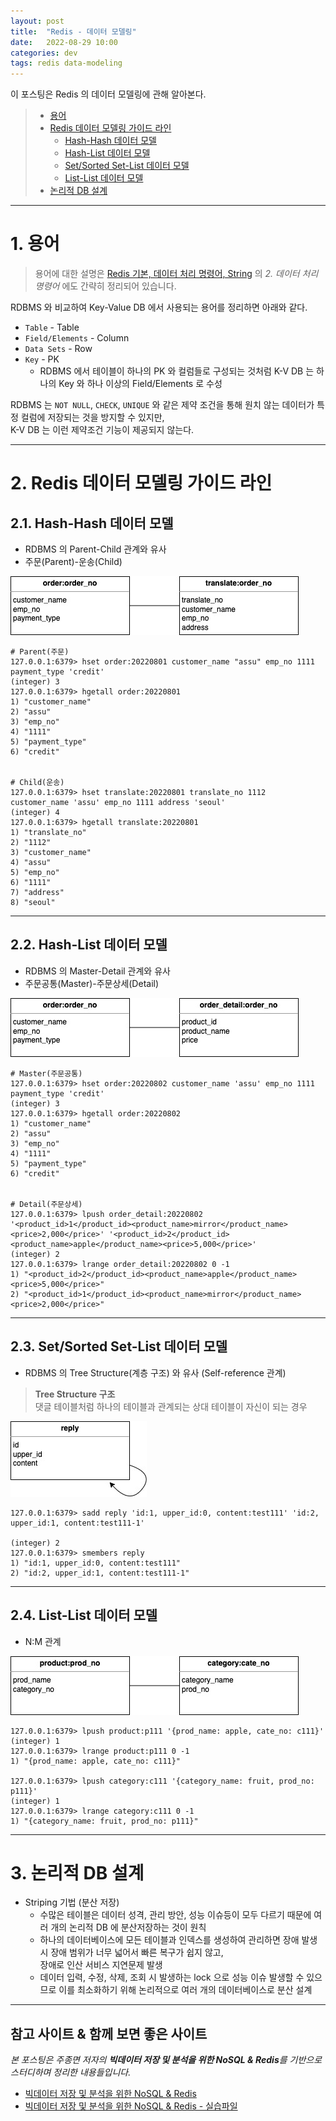 ```yaml
---
layout: post
title:  "Redis - 데이터 모델링"
date:   2022-08-29 10:00
categories: dev
tags: redis data-modeling
---
```


이 포스팅은 Redis 의 데이터 모델링에 관해 알아본다.   

> - [용어](#1-용어)
> - [Redis 데이터 모델링 가이드 라인](#2-redis-데이터-모델링-가이드-라인)
>   - [Hash-Hash 데이터 모델](#21-hash-hash-데이터-모델)
>   - [Hash-List 데이터 모델](#22-hash-list-데이터-모델)
>   - [Set/Sorted Set-List 데이터 모델](#23-setsorted-set-list-데이터-모델)
>   - [List-List 데이터 모델](#24-list-list-데이터-모델)
> - [논리적 DB 설계](#3-논리적-db-설계)

---

# 1. 용어

> 용어에 대한 설명은 [Redis 기본, 데이터 처리 명령어, String](https://assu10.github.io/dev/2022/06/01/redis-basic/) 의 
> *2. 데이터 처리 명령어* 에도 간략히 정리되어 있습니다.

RDBMS 와 비교하여 Key-Value DB 에서 사용되는 용어를 정리하면 아래와 같다.

- `Table` - Table
- `Field/Elements` - Column
- `Data Sets` - Row
- `Key` - PK
  - RDBMS 에서 테이블이 하나의 PK 와 컬럼들로 구성되는 것처럼 K-V DB 는 하나의 Key 와 하나 이상의 Field/Elements 로 수성

RDBMS 는 `NOT NULL`, `CHECK`, `UNIQUE` 와 같은 제약 조건을 통해 원치 않는 데이터가 특정 컬럼에 저장되는 것을 방지할 수 있지만,  
K-V DB 는 이런 제약조건 기능이 제공되지 않는다.

---

# 2. Redis 데이터 모델링 가이드 라인

## 2.1. Hash-Hash 데이터 모델

- RDBMS 의 Parent-Child 관계와 유사
- 주문(Parent)-운송(Child)

![Hash-Hash 데이터 모델](/assets/img/dev/2022/0829/hash-model.jpg)


```shell
# Parent(주문)
127.0.0.1:6379> hset order:20220801 customer_name "assu" emp_no 1111 payment_type 'credit'
(integer) 3
127.0.0.1:6379> hgetall order:20220801
1) "customer_name"
2) "assu"
3) "emp_no"
4) "1111"
5) "payment_type"
6) "credit"


# Child(운송)
127.0.0.1:6379> hset translate:20220801 translate_no 1112 customer_name 'assu' emp_no 1111 address 'seoul'
(integer) 4
127.0.0.1:6379> hgetall translate:20220801
1) "translate_no"
2) "1112"
3) "customer_name"
4) "assu"
5) "emp_no"
6) "1111"
7) "address"
8) "seoul"
```

---

## 2.2. Hash-List 데이터 모델

- RDBMS 의 Master-Detail 관계와 유사
- 주문공통(Master)-주문상세(Detail)

![Hash-List 데이터 모델](/assets/img/dev/2022/0829/hash-list.jpg)


```shell
# Master(주문공통)
127.0.0.1:6379> hset order:20220802 customer_name 'assu' emp_no 1111 payment_type 'credit'
(integer) 3
127.0.0.1:6379> hgetall order:20220802
1) "customer_name"
2) "assu"
3) "emp_no"
4) "1111"
5) "payment_type"
6) "credit"


# Detail(주문상세)
127.0.0.1:6379> lpush order_detail:20220802 '<product_id>1</product_id><product_name>mirror</product_name><price>2,000</price>' '<product_id>2</product_id><product_name>apple</product_name><price>5,000</price>'
(integer) 2
127.0.0.1:6379> lrange order_detail:20220802 0 -1
1) "<product_id>2</product_id><product_name>apple</product_name><price>5,000</price>"
2) "<product_id>1</product_id><product_name>mirror</product_name><price>2,000</price>"
```

---

## 2.3. Set/Sorted Set-List 데이터 모델

- RDBMS 의 Tree Structure(계층 구조) 와 유사 (Self-reference 관계)

> **Tree Structure 구조**  
> 댓글 테이블처럼 하나의 테이블과 관계되는 상대 테이블이 자신이 되는 경우

![Set/Sorted Set-List 데이터 모델](/assets/img/dev/2022/0829/set-list.jpg)


```shell
127.0.0.1:6379> sadd reply 'id:1, upper_id:0, content:test111' 'id:2, upper_id:1, content:test111-1'

(integer) 2
127.0.0.1:6379> smembers reply
1) "id:1, upper_id:0, content:test111"
2) "id:2, upper_id:1, content:test111-1"
```

---

## 2.4. List-List 데이터 모델

- N:M 관계

![List-List 데이터 모델](/assets/img/dev/2022/0829/list-list.jpg)

```shell
127.0.0.1:6379> lpush product:p111 '{prod_name: apple, cate_no: c111}'
(integer) 1
127.0.0.1:6379> lrange product:p111 0 -1
1) "{prod_name: apple, cate_no: c111}"

127.0.0.1:6379> lpush category:c111 '{category_name: fruit, prod_no: p111}'
(integer) 1
127.0.0.1:6379> lrange category:c111 0 -1
1) "{category_name: fruit, prod_no: p111}"
```

---

# 3. 논리적 DB 설계

- Striping 기법 (분산 저장)
  - 수많은 테이블은 데이터 성격, 관리 방안, 성능 이슈등이 모두 다르기 때문에 여러 개의 논리적 DB 에 분산저장하는 것이 원칙
  - 하나의 데이터베이스에 모든 테이블과 인덱스를 생성하여 관리하면 장애 발생 시 장애 범위가 너무 넓어서 빠른 복구가 쉽지 않고,  
    장애로 인산 서비스 지연문제 발생
  - 데이터 입력, 수정, 삭제, 조회 시 발생하는 lock 으로 성능 이슈 발생할 수 있으므로 이를 최소화하기 위해 논리적으로 여러 개의 데이터베이스로 분산 설계 

---

## 참고 사이트 & 함께 보면 좋은 사이트

*본 포스팅은 주종면 저자의 **빅데이터 저장 및 분석을 위한 NoSQL & Redis**를 기반으로 스터디하며 정리한 내용들입니다.*

* [빅데이터 저장 및 분석을 위한 NoSQL & Redis](http://www.yes24.com/Product/Goods/71131862)
* [빅데이터 저장 및 분석을 위한 NoSQL & Redis - 실습파일](http://www.pitmongo.co.kr/bbs/board.php?bo_table=h_file&wr_id=35)